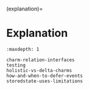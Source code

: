 (explanation)=
# Explanation

```{toctree}
:maxdepth: 1

charm-relation-interfaces
testing
holistic-vs-delta-charms
how-and-when-to-defer-events
storedstate-uses-limitations
```

